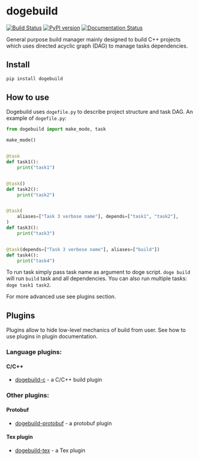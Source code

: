 # dogebuild

[![Build Status](https://travis-ci.org/dogebuild/dogebuild.svg?branch=master)](https://travis-ci.org/dogebuild/dogebuild)
[![PyPI version](https://badge.fury.io/py/dogebuild.svg)](https://badge.fury.io/py/dogebuild)
[![Documentation Status](https://readthedocs.org/projects/dogebuild/badge/?version=latest)](https://dogebuild.readthedocs.io/en/latest/?badge=latest)

General purpose build manager mainly designed to build C++ projects which
uses directed acyclic graph (DAG) to manage tasks dependencies.

## Install

```sh
pip install dogebuild
```

## How to use

Dogebuild uses `dogefile.py` to describe project structure and task DAG.
An example of `dogefile.py`:

```python
from dogebuild import make_mode, task

make_mode()


@task
def task1():
    print("task1")


@task()
def task2():
    print("task2")


@task(
    aliases=["Task 3 verbose name"], depends=["task1", "task2"],
)
def task3():
    print("task3")


@task(depends=["Task 3 verbose name"], aliases=["build"])
def task4():
    print("task4")

```

To run task simply pass task name as argument to doge script.
`doge build` will run `build` task and all dependencies.
You can also run multiple tasks: `doge task1 task2`.

For more advanced use see plugins section.

## Plugins

Plugins allow to hide low-level mechanics of build from user. 
See how to use plugins in plugin documentation.

### Language plugins:

#### C/C++

  - [dogebuild-c](https://github.com/dogebuild/dogebuild-c) - a C/C++ build plugin

### Other plugins:

#### Protobuf

  - [dogebuild-protobuf](https://github.com/dogebuild/dogebuild-protobuf) - a protobuf plugin


#### Tex plugin

  - [dogebuild-tex](https://github.com/dogebuild/dogebuild-tex) - a Tex plugin
